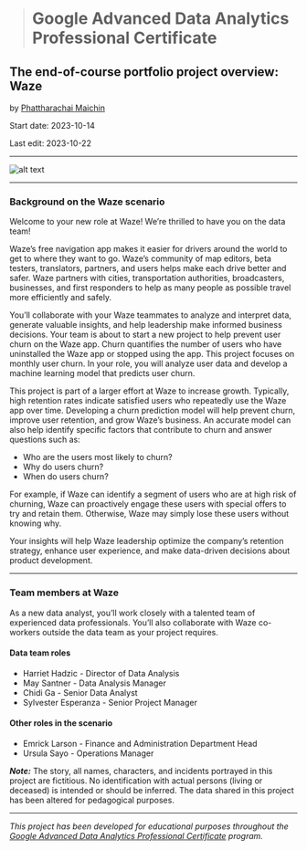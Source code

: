 > # Google Advanced Data Analytics Professional Certificate

## **The end-of-course portfolio project overview: Waze**

by [Phattharachai Maichin](https://www.linkedin.com/in/phattharachai-m/)

Start date: 2023-10-14

Last edit: 2023-10-22
***
![alt text](https://d3c33hcgiwev3.cloudfront.net/imageAssetProxy.v1/xCm_NX3ARhGby5yNHxROZg_2a48fa4727ec4aaf9bd7e063838687f1_image.png?expiry=1698192000000&hmac=-Px_hpRiu6pRZNxW-jO55Xf2Iw4ulbHNJMoIerdW8YM)
***
### Background on the Waze scenario

Welcome to your new role at Waze! We’re thrilled to have you on the data team! 

Waze’s free navigation app makes it easier for drivers around the world to get to where they want to go. 
Waze’s community of map editors, beta testers, translators, partners, and users helps make each drive better and safer. 
Waze partners with cities, transportation authorities, broadcasters, businesses, and first responders to help as many people as possible travel more efficiently and safely. 

You’ll collaborate with your Waze teammates to analyze and interpret data, generate valuable insights, and help leadership make informed business decisions. 
Your team is about to start a new project to help prevent user churn on the Waze app. Churn quantifies the number of users who have uninstalled the Waze app or stopped using the app. 
This project focuses on monthly user churn. In your role, you will analyze user data and develop a machine learning model that predicts user churn. 

This project is part of a larger effort at Waze to increase growth. Typically, high retention rates indicate satisfied users who repeatedly use the Waze app over time. 
Developing a churn prediction model will help prevent churn, improve user retention, and grow Waze’s business. 
An accurate model can also help identify specific factors that contribute to churn and answer questions such as: 
   + Who are the users most likely to churn?
   + Why do users churn? 
   + When do users churn? 

For example, if Waze can identify a segment of users who are at high risk of churning, Waze can proactively engage these users with special offers to try and retain them. 
Otherwise, Waze may simply lose these users without knowing why. 

Your insights will help Waze leadership optimize the company’s retention strategy, enhance user experience, and make data-driven decisions about product development.  
___
### Team members at Waze
As a new data analyst, you’ll work closely with a talented team of experienced data professionals. 
You’ll also collaborate with Waze co-workers outside the data team as your project requires.

#### **Data team roles**
   + Harriet Hadzic - Director of Data Analysis
   + May Santner - Data Analysis Manager
   + Chidi Ga - Senior Data Analyst
   + Sylvester Esperanza - Senior Project Manager 

#### **Other roles in the scenario**
   + Emrick Larson - Finance and Administration Department Head
   + Ursula Sayo - Operations Manager

**_Note:_** The story, all names, characters, and incidents portrayed in this project are fictitious. 
No identification with actual persons (living or deceased) is intended or should be inferred. The data shared in this project has been altered for pedagogical purposes.
___
_This project has been developed for educational purposes throughout the [Google Advanced Data Analytics Professional Certificate](https://www.coursera.org/professional-certificates/google-advanced-data-analytics) program._
